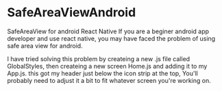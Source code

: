 # SafeAreaViewAndroid
SafeAreaView for android React Native
If you are a beginer android app developer and use react native, you may have faced the problem of using safe area view for android.

I have tried solving this problem by createing a new .js file called GlobalStyles, then createing a new screen Home.js and adding it to my App.js.
this got my header just below the icon strip at the top, You'll probably need to adjust it a bit to fit whatever screen you're working on.
 
